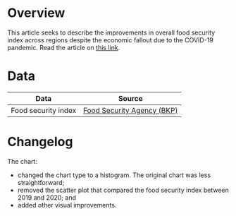 # Overview

This article seeks to describe the improvements in overall food security index across regions despite the economic fallout due to the COVID-19 pandemic. Read the article on [this link](https://www.thejakartapost.com/news/2021/07/21/food-security-on-the-rise-yet-pandemic-takes-its-toll.html).


# Data

Data | Source |  
---- | ------ |  
Food security index | [Food Security Agency (BKP)](http://app2.bkp.pertanian.go.id/) |  


# Changelog

The chart:
- changed the chart type to a histogram. The original chart was less straightforward;  
- removed the scatter plot that compared the food security index between 2019 and 2020; and  
- added other visual improvements.
